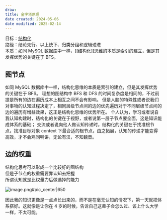 ```yaml
---
draw:
title: 金字塔原理
date created: 2024-05-06
date modified: 2025-02-14
---
```


目标：[结构化](结构化.md)  
路径：结论先行、以上统下、归类分组和逻辑递进  
本质：如同 MySQL 数据库中一样，[[结构化]]思维的本质是索引的建立，但是其发挥优势的关键在于 BFS。

## 图节点

如同 MySQL 数据库中一样，结构化思维的本质是索引的建立，但是其发挥优势的关键在于 BFS。
理想的图结构中 BFS 和 DFS 的时间复杂度是相同的，不过前提是所有的边在遍历成本上相互之间不会有影响。
但是人脑的特殊性或者说我们对事物的认知过程决定了，相同层级节点间的边的优先遍历对于不同层级节点间的边的遍历有增益效果，这正是结构化思维的优势所在。
个人认为，学习或者说自我认知构建时，结构化的关键在于视野，或者说第一层子节点要全面，这是知识能成体系的基础；
交流或者说向他人做认知传递时，结构化的关键在于找准根节点，找准目标对象 context 下最合适的根节点，由之拓展，认知的传递才能变得高效，才不会鸡同鸭讲，无论有汉，不知魏晋。

## 边的权重

结构化思考可以形成一个比较好的图结构  
但是子节点的权重需要靠认知去把握  
所谓认知就是比权量力后做选择的能力

![image.png#pic_center|650](https://imagehosting4picgo.oss-cn-beijing.aliyuncs.com/imagehosting/fix-dir%2Fpicgo%2Fpicgo-clipboard-images%2F2024%2F06%2F12%2F11-32-38-b1af419988d545403c302d28dc021d47-20240612113237-d9c82b.png)

因此我的知识更像是一点点长出来的，而不是在毫无认知的情况下，第一天就把体系搭好。这就像是让你在 4 岁的时候，告诉自己这辈子会怎么过、该上什么大学一样，不太可能。
